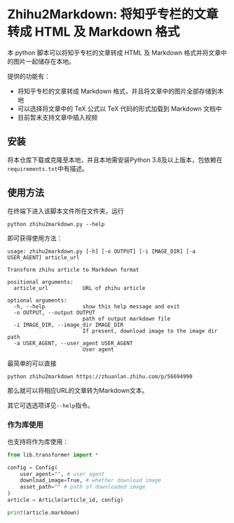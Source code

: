 # Zhihu2Markdown: 将知乎专栏的文章转成 HTML 及 Markdown 格式

本 python 脚本可以将知乎专栏的文章转成 HTML 及 Markdown 格式并将文章中的图片一起储存在本地。

提供的功能有：

* 将知乎专栏的文章转成 Markdown 格式，并且将文章中的图片全部存储到本地
* 可以选择将文章中的 TeX 公式以 TeX 代码的形式加载到 Markdown 文档中
* 目前暂未支持文章中插入视频

## 安装

将本仓库下载或克隆至本地，并且本地需安装Python 3.8及以上版本，包依赖在`requirements.txt`中有描述。

## 使用方法

在终端下进入该脚本文件所在文件夹，运行

```shell
python zhihu2markdown.py --help
```

即可获得使用方法：

```
usage: zhihu2markdown.py [-h] [-o OUTPUT] [-i IMAGE_DIR] [-a USER_AGENT] article_url

Transform zhihu article to Markdown format

positional arguments:
  article_url           URL of zhihu article

optional arguments:
  -h, --help            show this help message and exit
  -o OUTPUT, --output OUTPUT
                        path of output markdown file
  -i IMAGE_DIR, --image_dir IMAGE_DIR
                        If present, download image to the image dir path
  -a USER_AGENT, --user_agent USER_AGENT
                        User agent
```

最简单的可以直接

```shell
python zhihu2markdown https://zhuanlan.zhihu.com/p/56694990
```

那么就可以将相应URL的文章转为Markdown文本。

其它可选选项详见`--help`指令。

### 作为库使用

也支持将作为库使用：

```python
from lib.transformer import *

config = Config(
	user_agent="", # user agent
	download_image=True, # whether download image
	asset_path="" # path of downloaded image
)
article = Article(article_id, config)

print(article.markdown)
```